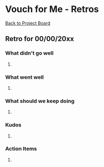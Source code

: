 # Vouch for Me - Retros

[Back to Project Board](./BOARD.md)

## Retro for 00/00/20xx

### What didn't go well

1.  <br>

### What went well

1.  <br>

### What should we keep doing

1.  <br>

### Kudos

1.  <br>

### Action Items

1.  <br>
